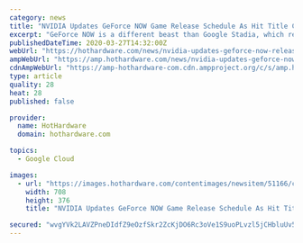 ```yaml
---
category: news
title: "NVIDIA Updates GeForce NOW Game Release Schedule As Hit Title Control Arrives On The Cloud Platform"
excerpt: "GeForce NOW is a different beast than Google Stadia, which requires subscribers to purchase games for use on the platform, even if they already own the game elsewhere (such as through Steam). In contrast, GeForce NOW is not a digital distribution service—it's a cloud resource, and if you already own a supported title, you can play it on any ..."
publishedDateTime: 2020-03-27T14:32:00Z
webUrl: "https://hothardware.com/news/nvidia-updates-geforce-now-release-schedule-control"
ampWebUrl: "https://amp.hothardware.com/news/nvidia-updates-geforce-now-release-schedule-control"
cdnAmpWebUrl: "https://amp-hothardware-com.cdn.ampproject.org/c/s/amp.hothardware.com/news/nvidia-updates-geforce-now-release-schedule-control"
type: article
quality: 28
heat: 28
published: false

provider:
  name: HotHardware
  domain: hothardware.com

topics:
  - Google Cloud

images:
  - url: "https://images.hothardware.com/contentimages/newsitem/51166/content/GeForce_Now.jpg"
    width: 708
    height: 376
    title: "NVIDIA Updates GeForce NOW Game Release Schedule As Hit Title Control Arrives On The Cloud Platform"

secured: "wvgYVk2LAVZPneDIdfZ9eOzfSkr2ZcKjDO6Rc3oVe1S9uoPLvzl5jCHbluUv59ydaRLRTDY6NevTEsUUfyI+m8DhTtKDI+mmsCK87zSnH1hLAgNdvSoea8RolsKCOcrggzdfOXoSvLic5GZ1mc4iOYjdbZHi7Gg1dhXhnqsfoSpSCRpWfZ7xRa/TGOdMpftqtouNRbcxIOaOeJVbgYGAJW1Bk/HaE0QRwPVX+LOj2Kyq+C1AJ06kMkSqmr0JRDUeMvF7uHWjjQzHGmHJ69pCxxANs5tuAcUc2djypVaqQpqW0uVWUlf8CBxaVxXdWx3p;UhmNk8MKLFnepkR5R4dYag=="
---
```


